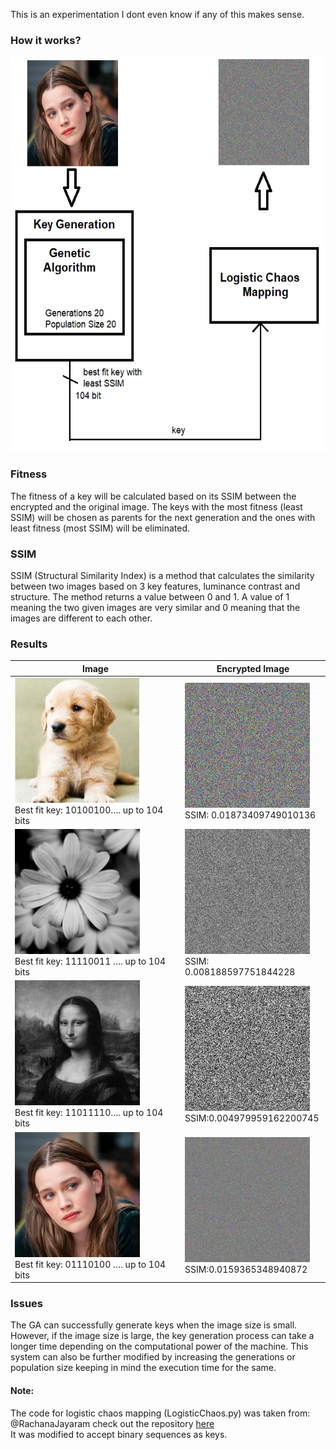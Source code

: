 This is an experimentation I dont even know if any of this makes sense.
### How it works?
<img src="images/projectArchitecture.png" width="552" height="632"><br>

### Fitness
The fitness of a key will be calculated based on its SSIM between the encrypted and the original image. The keys with the most fitness (least SSIM) will be chosen as parents for the next generation and the ones with least fitness (most SSIM) will be eliminated.

### SSIM
SSIM (Structural Similarity Index) is a method that calculates the similarity between two images based on 3 key features, luminance contrast and structure. The method returns a value between 0 and 1. A value of 1 meaning the two given images are very similar and 0 meaning that the images are different to each other.

### Results
Image | Encrypted Image
------------ | -------------
<img src="images/doggy.jpg" width="200" height="200"><br>Best fit key: 10100100…. up to 104 bits | <img src="images/doggy_Encryption.png" width="200" height="200"><br>SSIM: 0.01873409749010136
<img src="images/flower.jpg" width="200" height="200"><br>Best fit key: 11110011 …. up to 104 bits  | <img src="images/flower_Encryption.png" width="200" height="200"><br>SSIM: 0.008188597751844228
<img src="images/mona.jpg" width="200" height="200"><br>Best fit key: 11011110…. up to 104 bits | <img src="images/mona_Encryption.png" width="200" height="200"><br>SSIM:0.004979959162200745
<img src="images/vic.jpg" width="200" height="200"><br>Best fit key: 01110100 …. up to 104 bits  | <img src="images/vic_Encryption.png" width="200" height="200"><br>SSIM:0.0159365348940872

### Issues
The GA can successfully generate keys when the image size is small. However, if the image size is large, the key generation process can take a longer time depending on the computational power of the machine. This system can also be further modified by increasing the generations or population size keeping in mind the execution time for the same.

#### Note:
The code for logistic chaos mapping (LogisticChaos.py) was taken from:
@RachanaJayaram check out the repository [here](https://github.com/RachanaJayaram/Image-Encryption-Chaos-Maps/blob/master/ChaosEncryption.ipynb)<br>
It was modified to accept binary sequences as keys.
